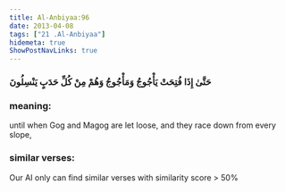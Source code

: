 ```yaml
---
title: Al-Anbiyaa:96
date: 2013-04-08
tags: ["21 .Al-Anbiyaa"]
hidemeta: true 
ShowPostNavLinks: true 
---
```

### حَتَّىٰ إِذَا فُتِحَتْ يَأْجُوجُ وَمَأْجُوجُ وَهُمْ مِنْ كُلِّ حَدَبٍ يَنْسِلُونَ
### meaning: 
until when Gog and Magog are let loose, and they race down from every slope,
### similar verses: 

Our AI only can find similar verses with similarity score > 50% 




